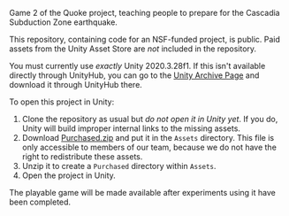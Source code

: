 Game 2 of the Quoke project, teaching people to prepare for the Cascadia Subduction Zone earthquake.

This repository, containing code for an NSF-funded project, is public. Paid assets from the Unity Asset Store are *not* included in the repository.

You must currently use *exactly* Unity 2020.3.28f1. If this isn't available directly through UnityHub, you can go to the [Unity Archive Page](https://unity3d.com/get-unity/download/archive) and download it through UnityHub there.

To open this project in Unity:

1. Clone the repository as usual but *do not open it in Unity yet*. If you do, Unity will build improper internal links to the missing assets.
2. Download [Purchased.zip](https://drive.google.com/file/d/1itwDc-w_W27xyFXoAA1W4IkfBD4I1e_3/view?usp=sharing) and put it in the `Assets` directory. This file is only accessible to members of our team, because we do not have the right to redistribute these assets.
3. Unzip it to create a `Purchased` directory within `Assets`.
4. Open the project in Unity.

The playable game will be made available after experiments using it have been completed.
